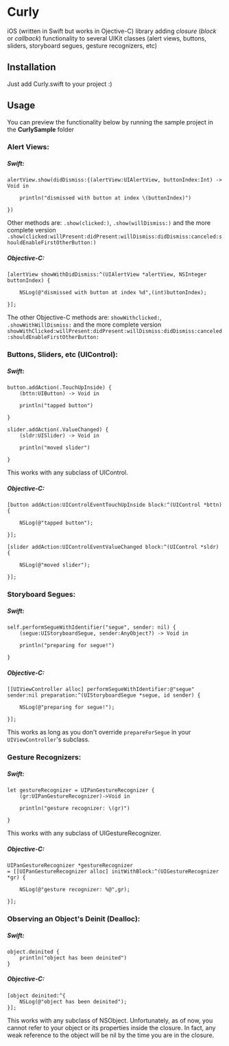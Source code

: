 Curly
=====

iOS (written in Swift but works in Ojective-C) library adding *closure* (*block* or *callback*) functionality to several UIKit classes (alert views, buttons, sliders, storyboard segues, gesture recognizers, etc)

Installation
------------

Just add Curly.swift to your project :)

Usage
-----

You can preview the functionality below by running the sample project in the **CurlySample** folder

### Alert Views: ###

##### Swift: #####
```
alertView.show(didDismiss:{(alertView:UIAlertView, buttonIndex:Int) -> Void in

    println("dismissed with button at index \(buttonIndex)")
            
})
```
Other methods are: `.show(clicked:)`, `.show(willDismiss:)` and the more complete version `.show(clicked:willPresent:didPresent:willDismiss:didDismiss:canceled:shouldEnableFirstOtherButton:)`

##### Objective-C: #####
```
[alertView showWithDidDismiss:^(UIAlertView *alertView, NSInteger buttonIndex) {

    NSLog(@"dismissed with button at index %d",(int)buttonIndex);
    
}];
```

The other Objective-C methods are: `showWithclicked:`, `.showWithWillDismiss:` and the more complete version `showWithClicked:willPresent:didPresent:willDismiss:didDismiss:canceled:shouldEnableFirstOtherButton:`

### Buttons, Sliders, etc (UIControl): ###

##### Swift: #####

```
button.addAction(.TouchUpInside) {
    (bttn:UIButton) -> Void in
    
    println("tapped button")
            
}
```

```
slider.addAction(.ValueChanged) {
    (sldr:UISlider) -> Void in
    
    println("moved slider")
            
}
```

This works with any subclass of UIControl.

##### Objective-C: #####

```
[button addAction:UIControlEventTouchUpInside block:^(UIControl *bttn) {
                
    NSLog(@"tapped button");
                
}];
```

```
[slider addAction:UIControlEventValueChanged block:^(UIControl *sldr) {
                
    NSLog(@"moved slider");
                
}];
```

### Storyboard Segues: ###

##### Swift: #####

```
self.performSegueWithIdentifier("segue", sender: nil) {
    (segue:UIStoryboardSegue, sender:AnyObject?) -> Void in
            
    println("preparing for segue!")
            
}
```

##### Objective-C: #####

```
[[UIViewController alloc] performSegueWithIdentifier:@"segue" sender:nil preparation:^(UIStoryboardSegue *segue, id sender) {
                
    NSLog(@"preparing for segue!");
                
}];
```

This works as long as you don't override `prepareForSegue` in your `UIViewController`'s subclass.

### Gesture Recognizers: ###

##### Swift: #####

```
let gestureRecognizer = UIPanGestureRecognizer {
    (gr:UIPanGestureRecognizer)->Void in
                
    println("gesture recognizer: \(gr)")
    
}
```
This works with any subclass of UIGestureRecognizer.

##### Objective-C: #####

```
UIPanGestureRecognizer *gestureRecognizer
= [[UIPanGestureRecognizer alloc] initWithBlock:^(UIGestureRecognizer *gr) {
                
    NSLog(@"gesture recognizer: %@",gr);
                
}];
```

### Observing an Object's Deinit (Dealloc): ###

##### Swift: #####

```
object.deinited {
    println("object has been deinited")
}
```

##### Objective-C: #####

```
[object deinited:^{
    NSLog(@"object has been deinited");   
}];
```

This works with any subclass of NSObject. Unfortunately, as of now, you cannot refer to your object or its properties inside the closure. In fact, any weak reference to the object will be nil by the time you are in the closure.
